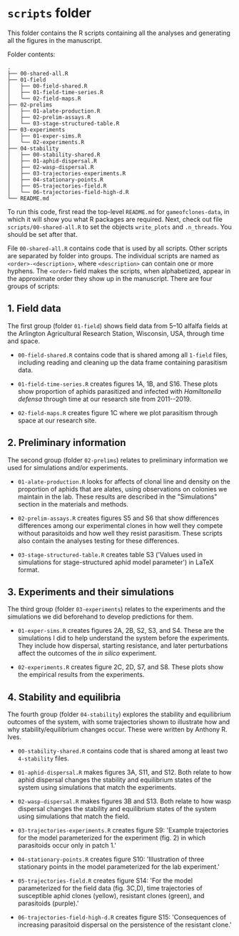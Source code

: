 
# `scripts` folder

This folder contains the R scripts containing all the analyses and generating
all the figures in the manuscript.

Folder contents: 

```
.
├── 00-shared-all.R
├── 01-field
│   ├── 00-field-shared.R
│   ├── 01-field-time-series.R
│   └── 02-field-maps.R
├── 02-prelims
│   ├── 01-alate-production.R
│   ├── 02-prelim-assays.R
│   └── 03-stage-structured-table.R
├── 03-experiments
│   ├── 01-exper-sims.R
│   └── 02-experiments.R
├── 04-stability
│   ├── 00-stability-shared.R
│   ├── 01-aphid-dispersal.R
│   ├── 02-wasp-dispersal.R
│   ├── 03-trajectories-experiments.R
│   ├── 04-stationary-points.R
│   ├── 05-trajectories-field.R
│   └── 06-trajectories-field-high-d.R
└── README.md
```


To run this code, first read the top-level `README.md` for `gameofclones-data`,
in which it will show you what R packages are required.
Next, check out file `scripts/00-shared-all.R` to set the objects `write_plots`
and `.n_threads`.
You should be set after that.

File `00-shared-all.R` contains code that is used by all scripts.
Other scripts are separated by folder into groups.
The individual scripts are named as `<order>-<description>`, 
where `<description>` can contain one or more hyphens.
The `<order>` field makes the scripts, when alphabetized, appear in the 
approximate order they show up in the manuscript.
There are four groups of scripts:


## 1. Field data

The first group (folder `01-field`) shows field data from 5–10 alfalfa fields at 
the Arlington Agricultural Research Station, Wisconsin, USA, 
through time and space.

* `00-field-shared.R` contains code that is shared among all `1-field`
  files, including reading and cleaning up the data frame containing 
  parasitism data.

* `01-field-time-series.R` creates figures 1A, 1B, and S16.
  These plots show proportion of aphids parasitized and infected with
  *Hamiltonella defensa* through time at our research site from 2011--2019.

* `02-field-maps.R` creates figure 1C where we plot parasitism
  through space at our research site.


## 2. Preliminary information

The second group (folder `02-prelims`) relates to preliminary information
we used for simulations and/or experiments.

* `01-alate-production.R` looks for affects of clonal line and density on the
  proportion of aphids that are alates, using observations on colonies
  we maintain in the lab. These results are described in the "Simulations" 
  section in the materials and methods.

* `02-prelim-assays.R` creates figures S5 and S6 that show differences
  differences among our experimental clones in how well they compete without
  parasitoids and how well they resist parasitism. These scripts also contain
  the analyses testing for these differences.

* `03-stage-structured-table.R` creates table S3
  ('Values used in simulations for stage-structured aphid model parameter')
  in LaTeX format.


## 3. Experiments and their simulations

The third group (folder `03-experiments`) relates to the experiments and the
simulations we did beforehand to develop predictions for them.


* `01-exper-sims.R` creates figures 2A, 2B, S2, S3, and S4. These are the simulations
  I did to help understand the system before the experiments.
  They include how dispersal, starting resistance, and later perturbations
  affect the outcomes of the *in silico* experiment.

* `02-experiments.R` creates figure 2C, 2D, S7, and S8. These plots show
  the empirical results from the experiments.


## 4. Stability and equilibria

The fourth group (folder `04-stability`) explores the stability and equilibrium
outcomes of the system, with some trajectories shown to illustrate how and 
why stability/equilibrium changes occur.
These were written by Anthony R. Ives.

* `00-stability-shared.R` contains code that is shared among at least two
  `4-stability` files.

* `01-aphid-dispersal.R` makes figures 3A, S11, and S12. Both relate to how aphid dispersal
  changes the stability and equilibrium states of the system using simulations
  that match the experiments.

* `02-wasp-dispersal.R` makes figures 3B and S13. Both relate to how wasp dispersal
  changes the stability and equilibrium states of the system using simulations
  that match the field.

* `03-trajectories-experiments.R` creates figure S9:
  'Example trajectories for the model parameterized for the experiment (fig. 2)
  in which parasitoids occur only in patch 1.'

* `04-stationary-points.R` creates figure S10:
  'Illustration of three stationary points in the model parameterized for the
  lab experiment.'

* `05-trajectories-field.R` creates figure S14:
  'For the model parameterized for the field data (fig. 3C,D), time
  trajectories of susceptible aphid clones (yellow), resistant clones (green),
  and parasitoids (purple).'

* `06-trajectories-field-high-d.R` creates figure S15:
  'Consequences of increasing parasitoid dispersal on the persistence of the
  resistant clone.'


